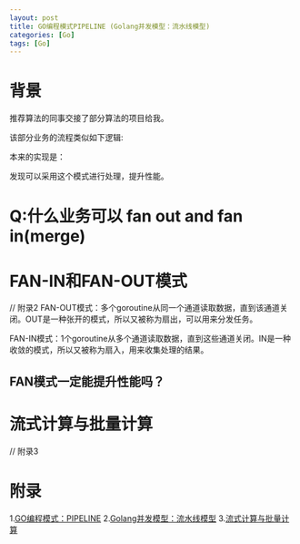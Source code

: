 ```yaml
---
layout: post
title: GO编程模式PIPELINE (Golang并发模型：流水线模型)
categories: [Go]
tags: [Go]
---
```


# 背景
推荐算法的同事交接了部分算法的项目给我。

该部分业务的流程类似如下逻辑:

本来的实现是：

发现可以采用这个模式进行处理，提升性能。

# Q:什么业务可以 fan out and fan in(merge)

# FAN-IN和FAN-OUT模式
// 附录2
FAN-OUT模式：多个goroutine从同一个通道读取数据，直到该通道关闭。OUT是一种张开的模式，所以又被称为扇出，可以用来分发任务。

FAN-IN模式：1个goroutine从多个通道读取数据，直到这些通道关闭。IN是一种收敛的模式，所以又被称为扇入，用来收集处理的结果。

## FAN模式一定能提升性能吗？


# 流式计算与批量计算
// 附录3

# 附录
1.[GO编程模式：PIPELINE](https://coolshell.cn/articles/21228.html#Channel_%E7%AE%A1%E7%90%86)
2.[Golang并发模型：流水线模型](https://www.cnblogs.com/-wenli/p/12349831.html)
3.[流式计算与批量计算](https://zhuanlan.zhihu.com/p/81849938)